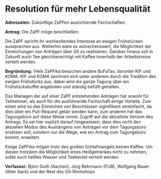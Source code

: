 Resolution für mehr Lebensqualität
==================================

**Adressaten:** Zukünftige ZaPFen ausrichtende Fachschaften.

**Antrag:** Die ZaPF möge beschließen:

Die ZaPF spricht ihr wohlwollendes Interesse an ewigen Frühstücken
aussprechen aus. Weiterhin wäre es wünschenswert, die Möglichkeit der Einreichungen von
Anträgen über Git zu realisieren. Darüber hinaus soll in Zukunft auch Tee
gleichberechtigt mit Kaffee innerhalb der Arbeitskreise verteilt werden.

**Begründung:**
Viele ZaPFika besuchen andere BuFaTas, darunter KIF und KOMA.
KIF und KOMA zeichnen sich unter anderem durch die Tradition des ewigen
Frühstücks aus, dabei wird die ganze Tagung über ein Frühstücksbuffet
angeboten und ständig befüllt gehalten.

Das Managen der auf einer ZaPF entstehenden Anträgen hat sowohl für Teilnehmer,
als auch für die ausführende Fachschaft einige Vorteile. Zum einen wird so das
Einreichen von Beschlüssen siginifikant vereinfacht, da dies über ein Pull-Request
getan werden kann, zum anderen hat das Tagungsbüro auf diese Weise immer Zugriff
auf die aktuellste Version des Antrags. Es sei hier explizit darauf hingewiesen,
dass dies nicht den aktuellen Modus des Aushängens von Anträgen vor dem Tagungsbüro
ersetzen soll, sondern nur die Wege, wie ein Antrag zum Tagungsbüro kommt,
erweitert.

Einige ZaPFika mögen trotz des großen Schlafmangels keinen Kaffee. Um diesen
trotzdem die Möglichkeit eines Heißgetränkes nicht zu nehmen, sollte auch heißes
Wasser und Teebeutel verteilt werden.

**Verfasser:** Björn Guth (Aachen), Jörg Behrmann (FUB), Wolfgang Bauer (Alter Sack)
und der Rest des Git-Workshops
